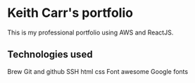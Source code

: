 # Keith Carr's portfolio
This is my professional portfolio using AWS and ReactJS.

## Technologies used

Brew
Git and github
SSH
html
css
Font awesome
Google fonts
